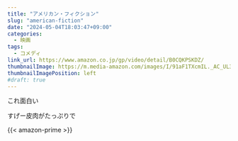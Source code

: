 ```yaml
---
title: "アメリカン・フィクション"
slug: "american-fiction"
date: "2024-05-04T18:03:47+09:00"
categories:
  - 映画
tags:
  - コメディ
link_url: https://www.amazon.co.jp/gp/video/detail/B0CQKPSKDZ/
thumbnailImage: https://m.media-amazon.com/images/I/91aF1TXcmIL._AC_UL320_.jpg
thumbnailImagePosition: left
#draft: true
---
```

これ面白い
<!--more-->
すげー皮肉がたっぷりで

{{< amazon-prime >}}
